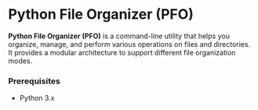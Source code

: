 # Python File Organizer (PFO)

**Python File Organizer (PFO)** is a command-line utility that helps you organize, manage, and perform various operations on files and directories. It provides a modular architecture to support different file organization modes.

### Prerequisites

- Python 3.x